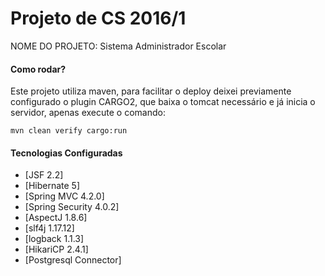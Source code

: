 Projeto de CS 2016/1
========

NOME DO PROJETO: Sistema Administrador Escolar

#### Como rodar?

Este projeto utiliza maven, para facilitar o deploy deixei previamente configurado o plugin CARGO2, que baixa o tomcat necessário e já
inicia o servidor, apenas execute o comando:

    mvn clean verify cargo:run

#### Tecnologias Configuradas

* [JSF 2.2]
* [Hibernate 5]
* [Spring MVC 4.2.0]
* [Spring Security 4.0.2]
* [AspectJ 1.8.6]
* [slf4j 1.17.12]
* [logback 1.1.3]
* [HikariCP 2.4.1]
* [Postgresql Connector]
